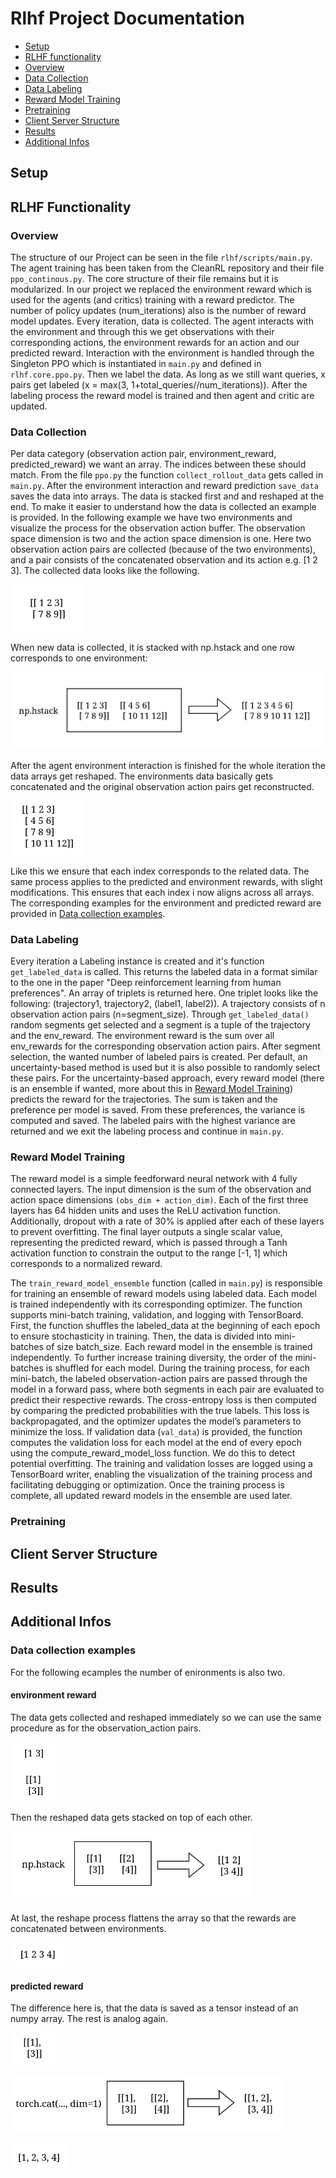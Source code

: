 # Rlhf Project Documentation

- [Setup](#setup)
- [RLHF functionality](#rlhf-functionality)
- [Overview](#overview)
- [Data Collection](#data-collection)
- [Data Labeling](#data-labeling)
- [Reward Model Training](#reward-model-training)
- [Pretraining](#pretraining)
- [Client Server Structure](#client-server-structure)
- [Results](#results)
- [Additional Infos](#additional-infos)


## Setup

## RLHF Functionality

### Overview

The structure of our Project can be seen in the file `rlhf/scripts/main.py`. The agent training has been taken from the CleanRL repository and their file `ppo_continous.py`. The core structure of their file remains but it is modularized. In our project we replaced the environment reward which is used for the agents (and critics) training with a reward predictor.
The number of policy updates (num_iterations) also is the number of reward model updates. Every iteration, data is collected. The agent interacts with the environment and through this we get observations with their corresponding actions, the environment rewards for an action and our predicted reward. Interaction with the environment is handled through the Singleton PPO which is instantiated in `main.py` and defined in `rlhf.core.ppo.py`.
Then we label the data. As long as we still want queries, x pairs get labeled (x = max(3, 1+total_queries//num_iterations)). After the labeling process the reward model is trained and then agent and critic are updated.

### Data Collection

Per data category (observation action pair, environment_reward, predicted_reward) we want an array. The indices between these should match. From the file `ppo.py` the function `collect_rollout_data` gets called in `main.py`.
After the environment interaction and reward prediction `save_data` saves the data into arrays.
The data is stacked first and and reshaped at the end. To make it easier to understand how the data is collected an example is provided.
In the following example we have two environments and visualize the process for the observation action buffer. The observation space dimension is two and the action space dimension is one.
Here two observation action pairs are collected (because of the two environments), and a pair consists of the concatenated observation and its action e.g. [1 2 3].
The collected data looks like the following.

![obs-action-pair](/readme_images/obs_action/pairs_start.png)

When new data is collected, it is stacked with np.hstack and one row corresponds to one environment:

![obs-action-buffer](/readme_images/obs_action/pairs_stack.png)

After the agent environment interaction is finished for the whole iteration the data arrays get reshaped. The environments data basically gets concatenated and the original observation action pairs get reconstructed.

![obs-action-output](/readme_images/obs_action/pairs_output.png)

Like this we ensure that each index corresponds to the related data.
The same process applies to the predicted and environment rewards, with slight modifications. This ensures that each index i now aligns across all arrays. The corresponding examples for the environment and predicted reward are provided in [Data collection examples](#data-collection-examples).



### Data Labeling
Every iteration a Labeling instance is created and it's function `get_labeled_data` is called. This returns the labeled data in a format similar to the one in the paper "Deep reinforcement learning from human preferences".
An array of triplets is returned here. One triplet looks like the following: (trajectory1, trajectory2, (label1, label2)). A trajectory consists of n observation action pairs (n=segment_size).
Through `get_labeled_data()` random segments get selected and a segment is a tuple of the trajectory and the env_reward. The environment reward is the sum over all env_rewards for the corresponding observation action pairs.
After segment selection, the wanted number of labeled pairs is created. Per default, an uncertainty-based method is used but it is also possible to randomly select these pairs.
For the uncertainty-based approach, every reward model (there is an ensemble if wanted, more about this in [Reward Model Training](#reward-model-training)) predicts the reward for the trajectories. The sum is taken and the preference per model is saved. From these preferences, the variance is computed and saved. The labeled pairs with the highest variance are returned and we exit the labeling process and continue in `main.py`.

### Reward Model Training

The reward model is a simple feedforward neural network with 4 fully connected layers. The input dimension is the sum of the observation and action space dimensions `(obs_dim + action_dim)`. Each of the first three layers has 64 hidden units and uses the ReLU activation function. Additionally, dropout with a rate of 30% is applied after each of these layers to prevent overfitting. The final layer outputs a single scalar value, representing the predicted reward, which is passed through a Tanh activation function to constrain the output to the range [-1, 1] which corresponds to a normalized reward.

The `train_reward_model_ensemble` function (called in `main.py`) is responsible for training an ensemble of reward models using labeled data. Each model is trained independently with its corresponding optimizer. The function supports mini-batch training, validation, and logging with TensorBoard. First, the function shuffles the labeled_data at the beginning of each epoch to ensure stochasticity in training. Then, the data is divided into mini-batches of size batch_size. Each reward model in the ensemble is trained independently. To further increase training diversity, the order of the mini-batches is shuffled for each model. During the training process, for each mini-batch, the labeled observation-action pairs are passed through the model in a forward pass, where both segments in each pair are evaluated to predict their respective rewards. The cross-entropy loss is then computed by comparing the predicted probabilities with the true labels. This loss is backpropagated, and the optimizer updates the model’s parameters to minimize the loss.
If validation data (`val_data`) is provided, the function computes the validation loss for each model at the end of every epoch using the compute_reward_model_loss function. We do this to detect potential overfitting. The training and validation losses are logged using a TensorBoard writer, enabling the visualization of the training process and facilitating debugging or optimization. Once the training process is complete, all updated reward models in the ensemble are used later.

### Pretraining

## Client Server Structure
## Results
## Additional Infos
### Data collection examples
For the following ecamples the number of enironments is also two.
#### environment reward
The data gets collected and reshaped immediately so we can use the same procedure as for the observation_action pairs.

![env-reward-start](/readme_images/env_reward/env_start.png)

Then the reshaped data gets stacked on top of each other.

![env-reward-stack](/readme_images/env_reward/env_stack.png)

At last, the reshape process flattens the array so that the rewards are concatenated between environments.

![env-reward-output](/readme_images/env_reward/env_output.png)

#### predicted reward
The difference here is, that the data is saved as a tensor instead of an numpy array. The rest is analog again.

![pred-reward-start](/readme_images/pred_reward/pred_start.png)

![pred-reward-cat](/readme_images/pred_reward/pred_cat.png)

![pred-reward-output](/readme_images/pred_reward/pred_output.png)

